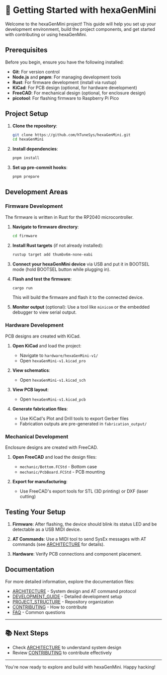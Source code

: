 <!--
SPDX-FileCopyrightText: 2025 hexaTune LLC
SPDX-License-Identifier: MIT
-->

# 🚀 Getting Started with hexaGenMini

Welcome to the hexaGenMini project! This guide will help you set up your development environment, build the project components, and get started with contributing or using hexaGenMini.

## Prerequisites

Before you begin, ensure you have the following installed:

- **Git**: For version control
- **Node.js** and **pnpm**: For managing development tools
- **Rust**: For firmware development (install via rustup)
- **KiCad**: For PCB design (optional, for hardware development)
- **FreeCAD**: For mechanical design (optional, for enclosure design)
- **picotool**: For flashing firmware to Raspberry Pi Pico

## Project Setup

1. **Clone the repository**:
   ```bash
   git clone https://github.com/hTuneSys/hexaGenMini.git
   cd hexaGenMini
   ```

2. **Install dependencies**:
   ```bash
   pnpm install
   ```

3. **Set up pre-commit hooks**:
   ```bash
   pnpm prepare
   ```

## Development Areas

### Firmware Development

The firmware is written in Rust for the RP2040 microcontroller.

1. **Navigate to firmware directory**:
   ```bash
   cd firmware
   ```

2. **Install Rust targets** (if not already installed):
   ```bash
   rustup target add thumbv6m-none-eabi
   ```

3. **Connect your hexaGenMini device** via USB and put it in BOOTSEL mode (hold BOOTSEL button while plugging in).

4. **Flash and test the firmware**:
   ```bash
   cargo run
   ```

   This will build the firmware and flash it to the connected device.

5. **Monitor output** (optional):
   Use a tool like `minicom` or the embedded debugger to view serial output.

### Hardware Development

PCB designs are created with KiCad.

1. **Open KiCad** and load the project:
   - Navigate to `hardware/hexaGenMini-v1/`
   - Open `hexaGenMini-v1.kicad_pro`

2. **View schematics**:
   - Open `hexaGenMini-v1.kicad_sch`

3. **View PCB layout**:
   - Open `hexaGenMini-v1.kicad_pcb`

4. **Generate fabrication files**:
   - Use KiCad's Plot and Drill tools to export Gerber files
   - Fabrication outputs are pre-generated in `fabrication_output/`

### Mechanical Development

Enclosure designs are created with FreeCAD.

1. **Open FreeCAD** and load the design files:
   - `mechanic/Bottom.FCStd` - Bottom case
   - `mechanic/PcbBoard.FCStd` - PCB mounting

2. **Export for manufacturing**:
   - Use FreeCAD's export tools for STL (3D printing) or DXF (laser cutting)

## Testing Your Setup

1. **Firmware**: After flashing, the device should blink its status LED and be detectable as a USB MIDI device.

2. **AT Commands**: Use a MIDI tool to send SysEx messages with AT commands (see [ARCHITECTURE](ARCHITECTURE.md) for details).

3. **Hardware**: Verify PCB connections and component placement.

## Documentation

For more detailed information, explore the documentation files:

- [ARCHITECTURE](ARCHITECTURE.md) - System design and AT command protocol
- [DEVELOPMENT_GUIDE](DEVELOPMENT_GUIDE.md) - Detailed development setup
- [PROJECT_STRUCTURE](PROJECT_STRUCTURE.md) - Repository organization
- [CONTRIBUTING](CONTRIBUTING.md) - How to contribute
- [FAQ](FAQ.md) - Common questions

---

## 📚 Next Steps

- Check [ARCHITECTURE](ARCHITECTURE.md) to understand system design
- Review [CONTRIBUTING](CONTRIBUTING.md) to contribute effectively

---

You're now ready to explore and build with hexaGenMini. Happy hacking!
